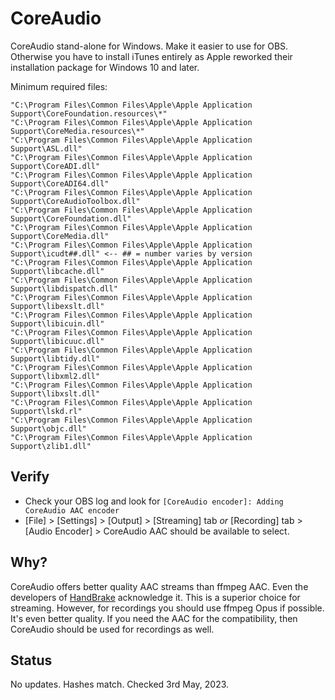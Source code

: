 # CoreAudio
CoreAudio stand-alone for Windows. Make it easier to use for OBS. Otherwise you have to install iTunes entirely as Apple reworked their installation package for Windows 10 and later.

Minimum required files:

```
"C:\Program Files\Common Files\Apple\Apple Application Support\CoreFoundation.resources\*"
"C:\Program Files\Common Files\Apple\Apple Application Support\CoreMedia.resources\*"
"C:\Program Files\Common Files\Apple\Apple Application Support\ASL.dll"
"C:\Program Files\Common Files\Apple\Apple Application Support\CoreADI.dll"
"C:\Program Files\Common Files\Apple\Apple Application Support\CoreADI64.dll"
"C:\Program Files\Common Files\Apple\Apple Application Support\CoreAudioToolbox.dll"
"C:\Program Files\Common Files\Apple\Apple Application Support\CoreFoundation.dll"
"C:\Program Files\Common Files\Apple\Apple Application Support\CoreMedia.dll"
"C:\Program Files\Common Files\Apple\Apple Application Support\icudt##.dll" <-- ## = number varies by version
"C:\Program Files\Common Files\Apple\Apple Application Support\libcache.dll"
"C:\Program Files\Common Files\Apple\Apple Application Support\libdispatch.dll"
"C:\Program Files\Common Files\Apple\Apple Application Support\libexslt.dll"
"C:\Program Files\Common Files\Apple\Apple Application Support\libicuin.dll"
"C:\Program Files\Common Files\Apple\Apple Application Support\libicuuc.dll"
"C:\Program Files\Common Files\Apple\Apple Application Support\libtidy.dll"
"C:\Program Files\Common Files\Apple\Apple Application Support\libxml2.dll"
"C:\Program Files\Common Files\Apple\Apple Application Support\libxslt.dll"
"C:\Program Files\Common Files\Apple\Apple Application Support\lskd.rl"
"C:\Program Files\Common Files\Apple\Apple Application Support\objc.dll"
"C:\Program Files\Common Files\Apple\Apple Application Support\zlib1.dll"
```

## Verify
- Check your OBS log and look for `[CoreAudio encoder]: Adding CoreAudio AAC encoder`
- [File] > [Settings] > [Output] > [Streaming] tab *or* [Recording] tab > [Audio Encoder] > CoreAudio AAC should be available to select.

## Why?
CoreAudio offers better quality AAC streams than ffmpeg AAC. Even the developers of [HandBrake](https://handbrake.fr/docs/en/latest/technical/audio-codecs.html) acknowledge it. This is a superior choice for streaming. However, for recordings you should use ffmpeg Opus if possible. It's even better quality. If you need the AAC for the compatibility, then CoreAudio should be used for recordings as well.

## Status
No updates. Hashes match. Checked 3rd May, 2023.

